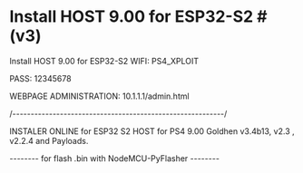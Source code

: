 # Install HOST 9.00 for ESP32-S2 # (v3)


Install HOST 9.00 for ESP32-S2 WIFI: PS4_XPLOIT

PASS: 12345678

WEBPAGE ADMINISTRATION: 10.1.1.1/admin.html

/----------------------------------------------------------/

INSTALER ONLINE for ESP32 S2 HOST for PS4 9.00 Goldhen v3.4b13, v2.3 , v2.2.4  and Payloads.

--------  for flash .bin with NodeMCU-PyFlasher  --------
